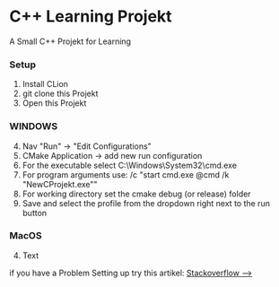 # C++ Learning Projekt
A Small C++ Projekt for Learning

### Setup
1. Install CLion
2. git clone this Projekt
3. Open this Projekt
### WINDOWS
4. Nav "Run" -> "Edit Configurations"
5. CMake Application -> add new run configuration
5. For the executable select C:\Windows\System32\cmd.exe
6. For program arguments use: /c "start cmd.exe @cmd /k "NewCProjekt.exe""
7. For working directory set the cmake debug (or release) folder
8. Save and select the profile from the dropdown right next to the run button
### MacOS
4. Text

if you have a Problem Setting up try this artikel:
[Stackoverflow -->](https://stackoverflow.com/questions/35385772/running-clion-on-the-system-console-like-visual-studio)
